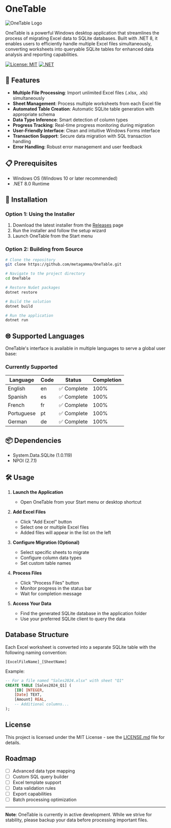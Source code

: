 # OneTable

![OneTable Logo](https://raw.githubusercontent.com/metagamma/OneTable/main/assets/logo.png)

OneTable is a powerful Windows desktop application that streamlines the process of migrating Excel data to SQLite databases. Built with .NET 8, it enables users to efficiently handle multiple Excel files simultaneously, converting worksheets into queryable SQLite tables for enhanced data analysis and reporting capabilities.

[![License: MIT](https://img.shields.io/badge/License-MIT-yellow.svg)](https://opensource.org/licenses/MIT)
[![.NET](https://img.shields.io/badge/.NET-8.0-purple.svg)](https://dotnet.microsoft.com/download/dotnet/8.0)

## 🚀 Features

- **Multiple File Processing**: Import unlimited Excel files (.xlsx, .xls) simultaneously
- **Sheet Management**: Process multiple worksheets from each Excel file
- **Automated Table Creation**: Automatic SQLite table generation with appropriate schema
- **Data Type Inference**: Smart detection of column types
- **Progress Tracking**: Real-time progress monitoring during migration
- **User-Friendly Interface**: Clean and intuitive Windows Forms interface
- **Transaction Support**: Secure data migration with SQL transaction handling
- **Error Handling**: Robust error management and user feedback

## 📋 Prerequisites

- Windows OS (Windows 10 or later recommended)
- .NET 8.0 Runtime

## 🔧 Installation

### Option 1: Using the Installer

1. Download the latest installer from the [Releases](https://github.com/metagamma/OneTable/releases) page
2. Run the installer and follow the setup wizard
3. Launch OneTable from the Start menu

### Option 2: Building from Source

```bash
# Clone the repository
git clone https://github.com/metagamma/OneTable.git

# Navigate to the project directory
cd OneTable

# Restore NuGet packages
dotnet restore

# Build the solution
dotnet build

# Run the application
dotnet run
```

## 🌐 Supported Languages

OneTable's interface is available in multiple languages to serve a global user base:

### Currently Supported

| Language   | Code | Status             | Completion |
|------------|------|-------------------|------------|
| English    | en   | ✅ Complete        | 100%       |
| Spanish    | es   | ✅ Complete        | 100%       |
| French     | fr   | ✅ Complete        | 100%       |
| Portuguese | pt   | ✅ Complete        | 100%       |
| German     | de   | ✅ Complete        | 100%       |

## 📦 Dependencies

- System.Data.SQLite (1.0.119)
- NPOI (2.7.1)

## 🛠️ Usage

1. **Launch the Application**
   - Open OneTable from your Start menu or desktop shortcut

2. **Add Excel Files**
   - Click "Add Excel" button
   - Select one or multiple Excel files
   - Added files will appear in the list on the left

3. **Configure Migration (Optional)**
   - Select specific sheets to migrate
   - Configure column data types
   - Set custom table names

4. **Process Files**
   - Click "Process Files" button
   - Monitor progress in the status bar
   - Wait for completion message

5. **Access Your Data**
   - Find the generated SQLite database in the application folder
   - Use your preferred SQLite client to query the data

## Database Structure

Each Excel worksheet is converted into a separate SQLite table with the following naming convention:
```
[ExcelFileName]_[SheetName]
```

Example:
```sql
-- For a file named "Sales2024.xlsx" with sheet "Q1"
CREATE TABLE [Sales2024_Q1] (
    [ID] INTEGER,
    [Date] TEXT,
    [Amount] REAL,
    -- Additional columns...
);
```

## License

This project is licensed under the MIT License - see the [LICENSE.md](LICENSE.md) file for details.

## Roadmap

- [ ] Advanced data type mapping
- [ ] Custom SQL query builder
- [ ] Excel template support
- [ ] Data validation rules
- [ ] Export capabilities
- [ ] Batch processing optimization

---

**Note**: OneTable is currently in active development. While we strive for stability, please backup your data before processing important files.